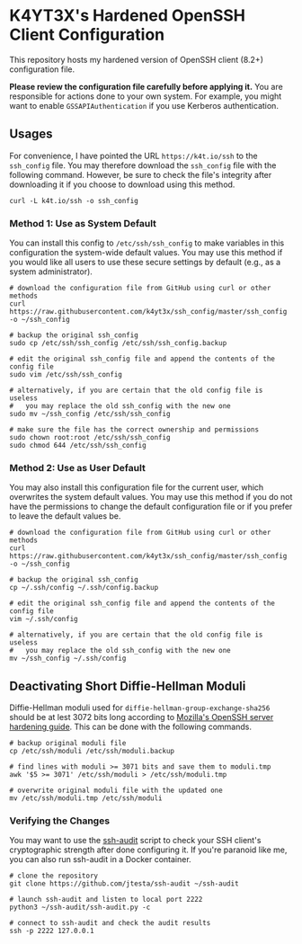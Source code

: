 # K4YT3X's Hardened OpenSSH Client Configuration

This repository hosts my hardened version of OpenSSH client (8.2+) configuration file.

**Please review the configuration file carefully before applying it.** You are responsible for actions done to your own system. For example, you might want to enable `GSSAPIAuthentication` if you use Kerberos authentication.

## Usages

For convenience, I have pointed the URL `https://k4t.io/ssh` to the `ssh_config` file. You may therefore download the `ssh_config` file with the following command. However, be sure to check the file's integrity after downloading it if you choose to download using this method.

```shell
curl -L k4t.io/ssh -o ssh_config
```

### Method 1: Use as System Default

You can install this config to `/etc/ssh/ssh_config` to make variables in this configuration the system-wide default values. You may use this method if you would like all users to use these secure settings by default (e.g., as a system administrator).

```shell
# download the configuration file from GitHub using curl or other methods
curl https://raw.githubusercontent.com/k4yt3x/ssh_config/master/ssh_config -o ~/ssh_config

# backup the original ssh_config
sudo cp /etc/ssh/ssh_config /etc/ssh/ssh_config.backup

# edit the original ssh_config file and append the contents of the config file
sudo vim /etc/ssh/ssh_config

# alternatively, if you are certain that the old config file is useless
#   you may replace the old ssh_config with the new one
sudo mv ~/ssh_config /etc/ssh/ssh_config

# make sure the file has the correct ownership and permissions
sudo chown root:root /etc/ssh/ssh_config
sudo chmod 644 /etc/ssh/ssh_config
```

### Method 2: Use as User Default

You may also install this configuration file for the current user, which overwrites the system default values. You may use this method if you do not have the permissions to change the default configuration file or if you prefer to leave the default values be.

```shell
# download the configuration file from GitHub using curl or other methods
curl https://raw.githubusercontent.com/k4yt3x/ssh_config/master/ssh_config -o ~/ssh_config

# backup the original ssh_config
cp ~/.ssh/config ~/.ssh/config.backup

# edit the original ssh_config file and append the contents of the config file
vim ~/.ssh/config

# alternatively, if you are certain that the old config file is useless
#   you may replace the old ssh_config with the new one
mv ~/ssh_config ~/.ssh/config
```

## Deactivating Short Diffie-Hellman Moduli

Diffie-Hellman moduli used for `diffie-hellman-group-exchange-sha256` should be at lest 3072 bits long according to [Mozilla's OpenSSH server hardening guide](https://infosec.mozilla.org/guidelines/openssh#modern-openssh-67). This can be done with the following commands.

```shell
# backup original moduli file
cp /etc/ssh/moduli /etc/ssh/moduli.backup

# find lines with moduli >= 3071 bits and save them to moduli.tmp
awk '$5 >= 3071' /etc/ssh/moduli > /etc/ssh/moduli.tmp

# overwrite original moduli file with the updated one
mv /etc/ssh/moduli.tmp /etc/ssh/moduli
```

### Verifying the Changes

You may want to use the [ssh-audit](https://github.com/jtesta/ssh-audit) script to check your SSH client's cryptographic strength after done configuring it. If you're paranoid like me, you can also run ssh-audit in a Docker container.

```shell
# clone the repository
git clone https://github.com/jtesta/ssh-audit ~/ssh-audit

# launch ssh-audit and listen to local port 2222
python3 ~/ssh-audit/ssh-audit.py -c

# connect to ssh-audit and check the audit results
ssh -p 2222 127.0.0.1
```
